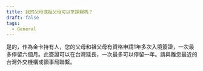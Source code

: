 ```yaml
---
title: 我的父母或祖父母可以來探親嗎？
draft: false
tags:
  - General
---
```

是的，作為金卡持有人，您的父母和祖父母有資格申請1年多次入境簽證，一次最多停留六個月。此簽證可以在台灣延長，一次最多可以停留一年。請與離您最近的台灣外交機構或領事局聯繫。